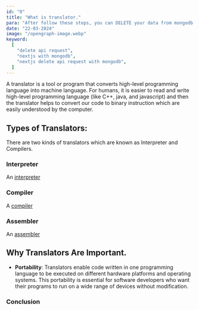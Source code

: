 ```yaml
---
id: "0"
title: "What is translator."
para: "After follow these steps, you can DELETE your data from mongodb database by using next js application."
date: "22-03-2024"
image: "/opengraph-image.webp"
keyword:
  [
    "delete api request",
    "nextjs with mongodb",
    "nextjs delete api request with mongodb",
  ]
---
```


A translator is a tool or program that converts high-level programming language into machine language. For humans, it is easier to read and write high-level programming language (like C++, java, and javascript) and then the translator helps to convert our code to binary instruction which are easily understood by the computer.

## Types of Translators:

There are two kinds of translators which are known as Interpreter and
Compilers.

### Interpreter

An [interpreter](/definitions/what-is-interpreter/)

### Compiler

A [compiler](/definitions/what-is-compiler/)

### Assembler

An [assembler](/definitions/what-is-assembler/)

## Why Translators Are Important.

- <strong>Portability</strong>: Translators enable code written in one programming language to be executed on different hardware platforms and operating systems. This portability is essential for software developers who want their programs to run on a wide range of devices without modification.

### Conclusion

